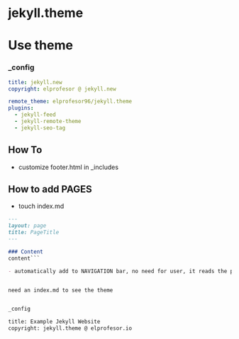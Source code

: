 # jekyll.theme

# Use theme
### _config
```yaml
title: jekyll.new
copyright: elprofesor @ jekyll.new

remote_theme: elprofesor96/jekyll.theme
plugins:
  - jekyll-feed
  - jekyll-remote-theme
  - jekyll-seo-tag

```

## How To
- customize footer.html in _includes


## How to add PAGES
- touch index.md
```markdown
---
layout: page
title: PageTitle
---

### Content
content```

- automatically add to NAVIGATION bar, no need for user, it reads the pages


need an index.md to see the theme


_config

title: Example Jekyll Website
copyright: jekyll.theme @ elprofesor.io
